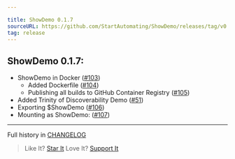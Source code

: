 ```yaml
---

title: ShowDemo 0.1.7
sourceURL: https://github.com/StartAutomating/ShowDemo/releases/tag/v0.1.7
tag: release
---
```

## ShowDemo 0.1.7:

* ShowDemo in Docker ([#103](https://github.com/StartAutomating/ShowDemo/issues/103))
  * Added Dockerfile ([#104](https://github.com/StartAutomating/ShowDemo/issues/104))
  * Publishing all builds to GitHub Container Registry ([#105](https://github.com/StartAutomating/ShowDemo/issues/105))
* Added Trinity of Discoverability Demo ([#51](https://github.com/StartAutomating/ShowDemo/issues/51))
* Exporting $ShowDemo ([#106](https://github.com/StartAutomating/ShowDemo/issues/106))
* Mounting as ShowDemo: ([#107](https://github.com/StartAutomating/ShowDemo/issues/107))

---
            
Full history in [CHANGELOG](https://github.com/StartAutomating/ShowDemo/blob/main/CHANGELOG.md)

> Like It? [Star It](https://github.com/StartAutomating/ShowDemo)
> Love It? [Support It](https://github.com/sponsors/StartAutomating)
